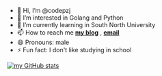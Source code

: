 - 👋 Hi, I’m @codepzj
- 👀 I’m interested in Golang and Python
- 🌱 I’m currently learning in South North University
- 📫 How to reach me [**my blog**](https://blog.codepzj.cn) , [**email**](mailto:email@codepzj.cn)
- 😄 Pronouns: male
- ⚡ Fun fact: I don't like studying in school

[![my GitHub stats](https://github-readme-stats.vercel.app/api?username=codepzj)](https://github.com/anuraghazra/github-readme-stats)
